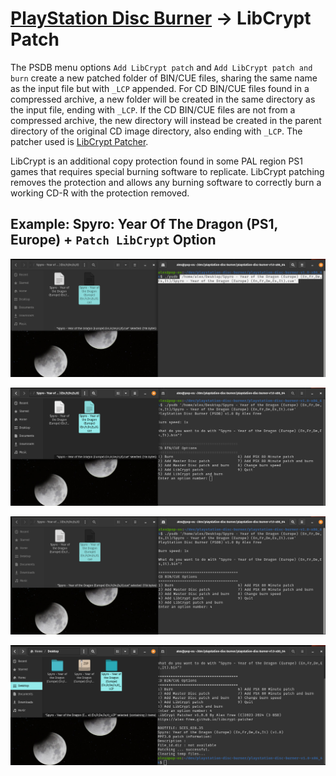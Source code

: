 # [PlayStation Disc Burner](readme.md) -> LibCrypt Patch

The PSDB menu options `Add LibCrypt patch` and `Add LibCrypt patch and burn` create a new patched folder of BIN/CUE files, sharing the same name as the input file but with `_LCP` appended. For CD BIN/CUE files found in a compressed archive, a new folder will be created in the same directory as the input file, ending with `_LCP`. If the CD BIN/CUE files are not from a compressed archive, the new directory will instead be created in the parent directory of the original CD image directory, also ending with `_LCP`. The patcher used is [LibCrypt Patcher](https://github.com/alex-free/libcrypt-patcher).

LibCrypt is an additional copy protection found in some PAL region PS1 games that requires special burning software to replicate. LibCrypt patching removes the protection and allows any burning software to correctly burn a working CD-R with the protection removed.

## Example: Spyro: Year Of The Dragon (PS1, Europe) + `Patch LibCrypt` Option

![spyro-1](images/spyro-1.png)

![spyro-2](images/spyro-2.png)

![spyro-3](images/spyro-3.png)

![spyro-4](images/spyro-4.png)
